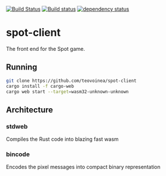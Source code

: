 [![Build Status](https://travis-ci.org/teovoinea/spot-client.svg?branch=master)](https://travis-ci.org/teovoinea/spot-client)
[![Build status](https://ci.appveyor.com/api/projects/status/ld3b3u2wa9rw6m7j?svg=true)](https://ci.appveyor.com/project/teovoinea/spot-client)
[![dependency status](https://deps.rs/repo/github/teovoinea/spot-client/status.svg)](https://deps.rs/repo/github/teovoinea/spot-client)

# spot-client

The front end for the Spot game.

## Running

```bash
git clone https://github.com/teovoinea/spot-client
cargo install -f cargo-web
cargo web start --target=wasm32-unknown-unknown
```

## Architecture

### stdweb

Compiles the Rust code into blazing fast wasm

### bincode

Encodes the pixel messages into compact binary representation

